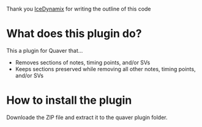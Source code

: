 Thank you [IceDynamix](https://github.com/IceDynamix) for writing the outline of this code

# What does this plugin do?
This a plugin for Quaver that...
- Removes sections of notes, timing points, and/or SVs
- Keeps sections preserved while removing all other notes, timing points, and/or SVs

# How to install the plugin
Downloade the ZIP file and extract it to the quaver plugin folder.

